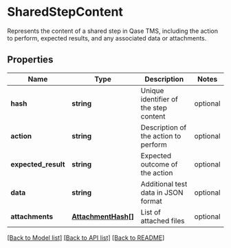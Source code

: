 # SharedStepContent

Represents the content of a shared step in Qase TMS, including the action to perform, expected results, and any associated data or attachments.

## Properties

Name | Type | Description | Notes
------------ | ------------- | ------------- | -------------
**hash** | **string** | Unique identifier of the step content | optional
**action** | **string** | Description of the action to perform | optional
**expected_result** | **string** | Expected outcome of the action | optional
**data** | **string** | Additional test data in JSON format | optional
**attachments** | [**AttachmentHash[]**](AttachmentHash.md) | List of attached files | optional

[[Back to Model list]](../README.md#documentation-for-models) [[Back to API list]](../README.md#documentation-for-api-endpoints) [[Back to README]](../README.md)
